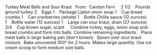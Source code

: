 Turkey Meat Balls and Sour Kraut
 
From:  Carolyn Ferri
 
 
2 1/2    Pounds ground turkey
2    Eggs
1    Package Lipton onion soup
1    Cup bread crumbs
1    Can cranberries (whole)
1    Bottle Chillie sauce (12 ounces)
1    Bottle water (12 ounces)
1    Large can sour kraut, drain (27 ounces)
3/4    Cup brown sugar, scant
 
 
Combine turkey, eggs, onion soup and bread crumbs and form into balls. 
Combine remaining ingredients.  
Place meat balls in large baking pan (don't brown).  Spoon over sour kraut mixture.  Bake uncovered 350° for 2 hours.
Makes large quantity. 
Use ice cream scoop to form medium size balls.
